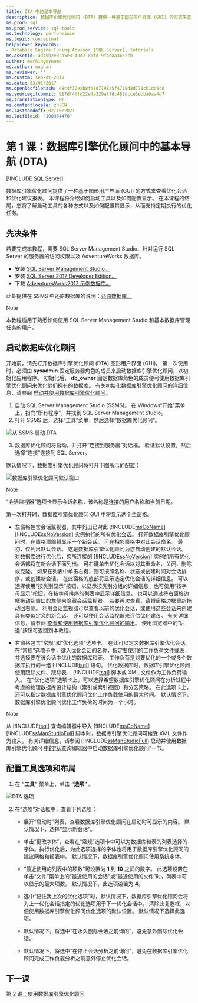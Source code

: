 ```yaml
---
title: DTA 中的基本导航
description: 数据库引擎优化顾问 (DTA) 提供一种基于图形用户界面 (GUI) 的方式来查看优化会话和优化建议报表。
ms.prod: sql
ms.prod_service: sql-tools
ms.technology: performance
ms.topic: conceptual
helpviewer_keywords:
- Database Engine Tuning Advisor [SQL Server], tutorials
ms.assetid: ad49b2e0-a5e3-49d2-80fd-9f4eaa3652cb
author: markingmyname
ms.author: maghan
ms.reviewer: ''
ms.custom: seo-dt-2019
ms.date: 03/01/2017
ms.openlocfilehash: e8c4f32eab8fa7d7791a5f4718d8d771cb1dd6cd
ms.sourcegitcommit: 917df4ffd22e4a229af7dc481dcce3ebba0aa4d7
ms.translationtype: HT
ms.contentlocale: zh-CN
ms.lasthandoff: 02/10/2021
ms.locfileid: "100354476"
---
```

# <a name="lesson-1-basic-navigation-in-database-engine-tuning-advisor-dta"></a>第 1 课：数据库引擎优化顾问中的基本导航 (DTA)

 [!INCLUDE [SQL Server](../../includes/applies-to-version/sqlserver.md)]

数据库引擎优化顾问提供了一种基于图形用户界面 (GUI) 的方式来查看优化会话和优化建议报表。 本课程将介绍如何启动工具以及如何配置显示。 在本课程的结尾，您将了解启动工具的各种方式以及如何配置其显示，从而支持定期执行的优化任务。  

## <a name="prerequisites"></a>先决条件 

若要完成本教程，需要 SQL Server Management Studio、针对运行 SQL Server 的服务器的访问权限以及 AdventureWorks 数据库。

- 安装 [SQL Server Management Studio。](../../ssms/download-sql-server-management-studio-ssms.md)
- 安装 [SQL Server 2017 Developer Edition。](https://www.microsoft.com/sql-server/sql-server-downloads)
- 下载 [AdventureWorks2017 示例数据库。](../../samples/adventureworks-install-configure.md)


此处提供在 SSMS 中还原数据库的说明：[还原数据库。](../../relational-databases/backup-restore/restore-a-database-backup-using-ssms.md)

  >[!NOTE]
  > 本教程适用于熟悉如何使用 SQL Server Management Studio 和基本数据库管理任务的用户。 
  

## <a name="launch-database-tuning-advisor"></a>启动数据库优化顾问 
开始前，请先打开数据库引擎优化顾问 (DTA) 图形用户界面 (GUI)。 第一次使用时，必须由 **sysadmin** 固定服务器角色的成员来启动数据库引擎优化顾问，以初始化应用程序。 初始化后， **db_owner** 固定数据库角色的成员便可使用数据库引擎优化顾问来优化他们拥有的数据库。 有关初始化数据库引擎优化顾问的详细信息，请参阅 [启动并使用数据库引擎优化顾问](../../relational-databases/performance/start-and-use-the-database-engine-tuning-advisor.md)。  
  
1. 启动 SQL Server Management Studio (SSMS)。 在 Windows“开始”菜单上，指向“所有程序”，并找到 SQL Server Management Studio。 
2. 打开 SSMS 后，选择“工具”菜单，然后选择“数据库优化顾问”。 

  ![从 SSMS 启动 DTA](media/dta-tutorials/launch-dta.png)

3. 数据库优化顾问将启动，并打开“连接到服务器”对话框。 验证默认设置，然后选择“连接”连接到 SQL Server。  
  
默认情况下，数据库引擎优化顾问将打开下图所示的配置：  
  
![数据库引擎优化顾问默认窗口](media/dta-tutorials/dta-default-gui.png)
  
> [!NOTE]  
> “会话监视器”选项卡显示会话名称，该名称是连接的用户名称和当前日期。 
  
第一次打开时，数据库引擎优化顾问 GUI 中将显示两个主窗格。  
  
-   左窗格包含会话监视器，其中列出已对此 [!INCLUDE[msCoName](../../includes/msconame-md.md)] [!INCLUDE[ssNoVersion](../../includes/ssnoversion-md.md)] 实例执行的所有优化会话。 打开数据库引擎优化顾问时，在窗格顶部将显示一个新会话。 可在相邻窗格中对此会话命名。 最初，仅列出默认会话。 这是数据库引擎优化顾问为您自动创建的默认会话。 对数据库进行优化后，您所连接的 [!INCLUDE[ssNoVersion](../../includes/ssnoversion-md.md)] 实例的所有优化会话都将在新会话下面列出。 可右键单击优化会话以对其重命名、关闭、删除或克隆。 如果在列表中单击右键，则可按照名称、状态或创建时间对会话排序，或创建新会话。 在此窗格的底部将显示选定优化会话的详细信息。 可以选择使用“按类别显示”按钮，以显示按类别分组的详细信息；也可使用“按字母显示”按钮，在按字母排序的列表中显示详细信息。 也可以通过将右窗格边框拖动到窗口的左侧来隐藏会话监视器。 若要再次查看，请将窗格边框重新拖动回右侧。 利用会话监视器可以查看以前的优化会话，或使用这些会话来创建具有类似定义的新会话。 还可以使用会话监视器来评估优化建议。 有关详细信息，请参阅 [查看和使用数据库引擎优化顾问的输出](../../relational-databases/performance/view-and-work-with-the-output-from-the-database-engine-tuning-advisor.md)。 使用浏览器中的“后退”按钮可返回到本教程。  
  
-   右窗格包含“常规”和“优化选项”选项卡。 在此可以定义数据库引擎优化会话。 在“常规”选项卡中，键入优化会话的名称，指定要使用的工作负荷文件或表，并选择要在该会话中优化的数据库和表。 工作负荷是对要优化的一个或多个数据库执行的一组 [!INCLUDE[tsql](../../includes/tsql-md.md)] 语句。 优化数据库时，数据库引擎优化顾问使用跟踪文件、跟踪表、 [!INCLUDE[tsql](../../includes/tsql-md.md)] 脚本或 XML 文件作为工作负荷输入。 在“优化选项”选项卡上，可以选择希望数据库引擎优化顾问在分析过程中考虑的物理数据库设计结构（索引或索引视图）和分区策略。 在此选项卡上，还可以指定数据库引擎优化顾问优化工作负载使用的最大时间。 默认情况下，数据库引擎优化顾问优化工作负荷的时间为一个小时。  
  
> [!NOTE]
> 从 [!INCLUDE[tsql](../../includes/tsql-md.md)] 查询编辑器中导入 [!INCLUDE[msCoName](../../includes/msconame-md.md)][!INCLUDE[ssManStudioFull](../../includes/ssmanstudiofull-md.md)] 脚本时，数据库引擎优化顾问可接受 XML 文件作为输入。 有关详细信息，请参阅 [!INCLUDE[ssManStudioFull](../../includes/ssmanstudiofull-md.md)] 启动并使用数据库引擎优化顾问 [中的“从](../../relational-databases/performance/start-and-use-the-database-engine-tuning-advisor.md)查询编辑器中启动数据库引擎优化顾问”一节。  
  
## <a name="configure-tool-options-and-layout"></a>配置工具选项和布局 

1.  在 **“工具”** 菜单上，单击 **“选项”** 。  

   ![DTA 选项](media/dta-tutorials/dta-settings.png) 
  
2.  在“选项”对话框中，查看下列选项：  
  
    -   展开“启动时”列表，查看数据库引擎优化顾问在启动时可显示的内容。 默认情况下，选择“显示新会话”。  
  
    -   单击“更改字体”，查看在“常规”选项卡中可以为数据库和表的列表选择的字体。执行优化后，为此选项选择的字体也将用于数据库引擎优化顾问的建议网格和报表中。 默认情况下，数据库引擎优化顾问使用系统字体。  
  
    -   “最近使用的列表中的项数”可设置为 **1** 到 **10** 之间的数字。 此选项设置在单击“文件”菜单上的“最近使用的会话”或“最近使用的文件”时，列表中可以显示的最大项数。 默认情况下，此选项设置为 **4**。  
  
    -   选中“记住我上次的优化选项”时，默认情况下，数据库引擎优化顾问会将为上一优化会话指定的优化选项用于下一优化会话中。 清除此复选框，以便使用数据库引擎优化顾问优化选项的默认设置。 默认情况下选择此选项。  
  
    -   默认情况下，将选中“在永久删除会话之前询问”，避免意外删除优化会话。  
  
    -   默认情况下，将选中“在停止会话分析之前询问”，避免在数据库引擎优化顾问完成工作负载分析之前意外停止优化会话。  
  
## <a name="next-lesson"></a>下一课  
[第 2 课：使用数据库引擎优化顾问](../../tools/dta/lesson-2-using-database-engine-tuning-advisor.md)  
  
  
